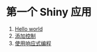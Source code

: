 # 第一个 Shiny 应用

1. [Hello world](1-hello-world.Rmd)
2. [添加控制](2-add-control.Rmd)
3. [使用响应式编程](3-use-reactive.Rmd)